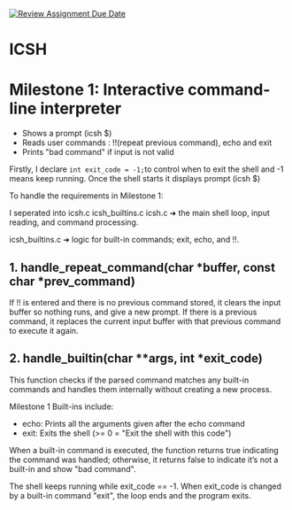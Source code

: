 [![Review Assignment Due Date](https://classroom.github.com/assets/deadline-readme-button-22041afd0340ce965d47ae6ef1cefeee28c7c493a6346c4f15d667ab976d596c.svg)](https://classroom.github.com/a/WIXYXthJ)
# ICSH


# Milestone 1: Interactive command-line interpreter

- Shows a prompt (icsh $)
- Reads user commands : !!(repeat previous command), echo and exit
- Prints "bad command" if input is not valid

Firstly, I declare `int exit_code = -1;`to control when to exit the shell and -1 means keep running.
  Once the shell starts it displays prompt (icsh $)
 
  
  To handle the requirements in Milestone 1:
    
I seperated into icsh.c icsh_builtins.c
icsh.c ➜ the main shell loop, input reading, and command processing.

icsh_builtins.c ➜ logic for built-in commands; exit, echo, and !!.

## 1. handle_repeat_command(char *buffer, const char *prev_command)
   
If !! is entered and there is no previous command stored, it clears the input buffer so nothing runs, and give a new prompt.
If there is a previous command, it replaces the current input buffer with that previous command to execute it again.

## 2. handle_builtin(char **args, int *exit_code)
   
This function checks if the parsed command matches any built-in commands and handles them internally without creating a new process.

Milestone 1 Built-ins include:

- echo: Prints all the arguments given after the echo command
- exit: Exits the shell (>= 0 = "Exit the shell with this code")

When a built-in command is executed, the function returns true indicating the command was handled; otherwise, it returns false to indicate it’s not a built-in and show "bad command".

The shell keeps running while exit_code == -1.
When exit_code is changed by a built-in command "exit", the loop ends and the program exits.
